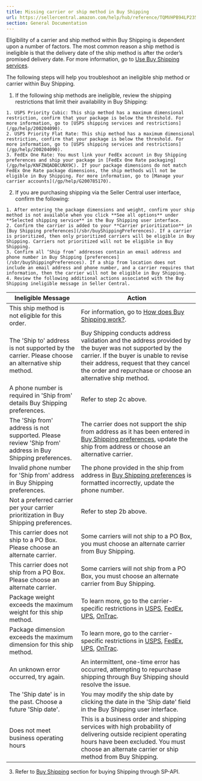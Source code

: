 ```yaml
---
title: Missing carrier or ship method in Buy Shipping
url: https://sellercentral.amazon.com/help/hub/reference/TQMVHPB94LP2355
section: General Documentation
---
```


Eligibility of a carrier and ship method within Buy Shipping is dependent upon
a number of factors. The most common reason a ship method is ineligible is
that the delivery date of the ship method is after the order’s promised
delivery date. For more information, go to [Use Buy Shipping
services](/gp/help/200202220).

The following steps will help you troubleshoot an ineligible ship method or
carrier within Buy Shipping.  

  1. If the following ship methods are ineligible, review the shipping restrictions that limit their availability in Buy Shipping:  

    1. USPS Priority Cubic: This ship method has a maximum dimensional restriction, confirm that your package is below the threshold. For more information, go to [USPS shipping services and restrictions](/gp/help/200204090).
    2. USPS Priority Flat Rate: This ship method has a maximum dimensional restriction, confirm that your package is below the threshold. For more information, go to [USPS shipping services and restrictions](/gp/help/200204090).
    3. FedEx One Rate: You must link your FedEx account in Buy Shipping preferences and ship your package in [FedEx One Rate packaging](/gp/help/KNFZNQADBCUNX9C). If your package dimensions do not match FedEx One Rate package dimensions, the ship methods will not be eligible in Buy Shipping. For more information, go to [Manage your carrier accounts](/gp/help/G200785170).
  2. If you are purchasing shipping via the Seller Central user interface, confirm the following:  

    1. After entering the package dimensions and weight, confirm your ship method is not available when you click **See all options** under **Selected shipping service** in the Buy Shipping user interface.
    2. Confirm the carrier is added to your **Carrier prioritization** in [Buy Shipping preferences](/sbr/buyShippingPreferences). If a carrier is prioritized, then only prioritized carriers will be eligible in Buy Shipping. Carriers not prioritized will not be eligible in Buy Shipping.
    3. Confirm all ‘Ship from’ addresses contain an email address and phone number in Buy Shipping [preferences](/sbr/buyShippingPreferences). If a ship from location does not include an email address and phone number, and a carrier requires that information, then the carrier will not be eligible in Buy Shipping.
    4. Review the following additional actions associated with the Buy Shipping ineligible message in Seller Central.
Ineligible Message | Action  
---|---  
This ship method is not eligible for this order. | For information, go to [How does Buy Shipping work?](/gp/help/GLXKP5E6P6QTSSU8).  
The 'Ship to' address is not supported by the carrier. Please choose an alternative ship method. | Buy Shipping conducts address validation and the address provided by the buyer was not supported by the carrier. If the buyer is unable to revise their address, request that they cancel the order and repurchase or choose an alternative ship method.  
A phone number is required in 'Ship from' details Buy Shipping preferences. | Refer to step 2c above.  
The 'Ship from' address is not supported. Please review 'Ship from' address in Buy Shipping preferences. | The carrier does not support the ship from address as it has been entered in [Buy Shipping preferences](/sbr/buyShippingPreferences), update the ship from address or choose an alternative carrier.  
Invalid phone number for 'Ship from' address in Buy Shipping preferences. | The phone provided in the ship from address in [Buy Shipping preferences](/sbr/buyShippingPreferences) is formatted incorrectly, update the phone number.  
Not a preferred carrier per your carrier prioritization in Buy Shipping preferences. | Refer to step 2b above.  
This carrier does not ship to a PO Box. Please choose an alternate carrier. | Some carriers will not ship to a PO Box, you must choose an alternate carrier from Buy Shipping.  
This carrier does not ship from a PO Box. Please choose an alternate carrier. | Some carriers will not ship from a PO Box, you must choose an alternate carrier from Buy Shipping.  
Package weight exceeds the maximum weight for this ship method. | To learn more, go to the carrier-specific restrictions in [USPS](/gp/help/200204090), [FedEx](/gp/help/G201276510), [UPS](/gp/help/G200785110), [OnTrac](/gp/help/3YDQYBJR85QFETF).  
Package dimension exceeds the maximum dimension for this ship method. | To learn more, go to the carrier-specific restrictions in [USPS](/gp/help/200204090), [FedEx](/gp/help/G201276510), [UPS](/gp/help/G200785110), [OnTrac](/gp/help/3YDQYBJR85QFETF).  
An unknown error occurred, try again. | An intermittent, one-time error has occurred, attempting to repurchase shipping through Buy Shipping should resolve the issue.  
The 'Ship date' is in the past. Choose a future 'Ship date'. | You may modify the ship date by clicking the date in the 'Ship date' field in the Buy Shipping user interface.  
Does not meet business operating hours | This is a business order and shipping services with high probability of delivering outside recipient operating hours have been excluded. You must choose an alternate carrier or ship method from Buy Shipping.  
  3. Refer to [Buy Shipping](https://developer-docs.amazon.com/sp-api/docs/sp-api-seller-use-cases#buy-shipping) section for buying Shipping through SP-API.

